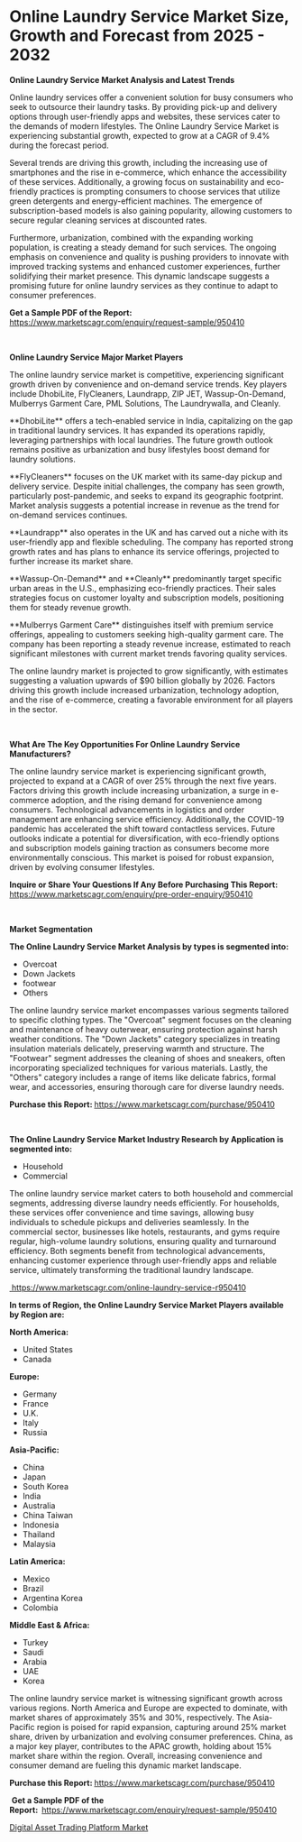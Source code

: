<p><h1>Online Laundry Service Market Size, Growth and Forecast from 2025 - 2032</h1></p><p><strong>Online Laundry Service Market Analysis and Latest Trends</strong></p>
<p><p>Online laundry services offer a convenient solution for busy consumers who seek to outsource their laundry tasks. By providing pick-up and delivery options through user-friendly apps and websites, these services cater to the demands of modern lifestyles. The Online Laundry Service Market is experiencing substantial growth, expected to grow at a CAGR of 9.4% during the forecast period. </p><p>Several trends are driving this growth, including the increasing use of smartphones and the rise in e-commerce, which enhance the accessibility of these services. Additionally, a growing focus on sustainability and eco-friendly practices is prompting consumers to choose services that utilize green detergents and energy-efficient machines. The emergence of subscription-based models is also gaining popularity, allowing customers to secure regular cleaning services at discounted rates.</p><p>Furthermore, urbanization, combined with the expanding working population, is creating a steady demand for such services. The ongoing emphasis on convenience and quality is pushing providers to innovate with improved tracking systems and enhanced customer experiences, further solidifying their market presence. This dynamic landscape suggests a promising future for online laundry services as they continue to adapt to consumer preferences.</p></p>
<p><strong>Get a Sample PDF of the Report:&nbsp;</strong> <a href="https://www.marketscagr.com/enquiry/request-sample/950410?utm_campaign=2565&utm_medium=2&utm_source=Github&utm_content=ia&utm_term=06032025&utm_id=online-laundry-service">https://www.marketscagr.com/enquiry/request-sample/950410</a></p>
<p>&nbsp;</p>
<p><strong>Online Laundry Service Major Market Players</strong></p>
<p><p>The online laundry service market is competitive, experiencing significant growth driven by convenience and on-demand service trends. Key players include DhobiLite, FlyCleaners, Laundrapp, ZIP JET, Wassup-On-Demand, Mulberrys Garment Care, PML Solutions, The Laundrywalla, and Cleanly.</p><p>**DhobiLite** offers a tech-enabled service in India, capitalizing on the gap in traditional laundry services. It has expanded its operations rapidly, leveraging partnerships with local laundries. The future growth outlook remains positive as urbanization and busy lifestyles boost demand for laundry solutions.</p><p>**FlyCleaners** focuses on the UK market with its same-day pickup and delivery service. Despite initial challenges, the company has seen growth, particularly post-pandemic, and seeks to expand its geographic footprint. Market analysis suggests a potential increase in revenue as the trend for on-demand services continues.</p><p>**Laundrapp** also operates in the UK and has carved out a niche with its user-friendly app and flexible scheduling. The company has reported strong growth rates and has plans to enhance its service offerings, projected to further increase its market share.</p><p>**Wassup-On-Demand** and **Cleanly** predominantly target specific urban areas in the U.S., emphasizing eco-friendly practices. Their sales strategies focus on customer loyalty and subscription models, positioning them for steady revenue growth.</p><p>**Mulberrys Garment Care** distinguishes itself with premium service offerings, appealing to customers seeking high-quality garment care. The company has been reporting a steady revenue increase, estimated to reach significant milestones with current market trends favoring quality services.</p><p>The online laundry market is projected to grow significantly, with estimates suggesting a valuation upwards of $90 billion globally by 2026. Factors driving this growth include increased urbanization, technology adoption, and the rise of e-commerce, creating a favorable environment for all players in the sector.</p></p>
<p>&nbsp;</p>
<p><strong>What Are The Key Opportunities For Online Laundry Service Manufacturers?</strong></p>
<p><p>The online laundry service market is experiencing significant growth, projected to expand at a CAGR of over 25% through the next five years. Factors driving this growth include increasing urbanization, a surge in e-commerce adoption, and the rising demand for convenience among consumers. Technological advancements in logistics and order management are enhancing service efficiency. Additionally, the COVID-19 pandemic has accelerated the shift toward contactless services. Future outlooks indicate a potential for diversification, with eco-friendly options and subscription models gaining traction as consumers become more environmentally conscious. This market is poised for robust expansion, driven by evolving consumer lifestyles.</p></p>
<p><strong>Inquire or Share Your Questions If Any Before Purchasing This Report:</strong> <a href="https://www.marketscagr.com/enquiry/pre-order-enquiry/950410?utm_campaign=2565&utm_medium=2&utm_source=Github&utm_content=ia&utm_term=06032025&utm_id=online-laundry-service">https://www.marketscagr.com/enquiry/pre-order-enquiry/950410</a></p>
<p>&nbsp;</p>
<p><strong>Market Segmentation</strong></p>
<p><strong>The Online Laundry Service Market Analysis by types is segmented into:</strong></p>
<p><ul><li>Overcoat</li><li>Down Jackets</li><li>footwear</li><li>Others</li></ul></p>
<p><p>The online laundry service market encompasses various segments tailored to specific clothing types. The "Overcoat" segment focuses on the cleaning and maintenance of heavy outerwear, ensuring protection against harsh weather conditions. The "Down Jackets" category specializes in treating insulation materials delicately, preserving warmth and structure. The "Footwear" segment addresses the cleaning of shoes and sneakers, often incorporating specialized techniques for various materials. Lastly, the "Others" category includes a range of items like delicate fabrics, formal wear, and accessories, ensuring thorough care for diverse laundry needs.</p></p>
<p><strong>Purchase this Report:&nbsp;</strong><a href="https://www.marketscagr.com/purchase/950410?utm_campaign=2565&utm_medium=2&utm_source=Github&utm_content=ia&utm_term=06032025&utm_id=online-laundry-service">https://www.marketscagr.com/purchase/950410</a></p>
<p>&nbsp;</p>
<p><strong>The Online Laundry Service Market Industry Research by Application is segmented into:</strong></p>
<p><ul><li>Household</li><li>Commercial</li></ul></p>
<p><p>The online laundry service market caters to both household and commercial segments, addressing diverse laundry needs efficiently. For households, these services offer convenience and time savings, allowing busy individuals to schedule pickups and deliveries seamlessly. In the commercial sector, businesses like hotels, restaurants, and gyms require regular, high-volume laundry solutions, ensuring quality and turnaround efficiency. Both segments benefit from technological advancements, enhancing customer experience through user-friendly apps and reliable service, ultimately transforming the traditional laundry landscape.</p></p>
<p><a href="https://www.marketscagr.com/online-laundry-service-r950410?utm_campaign=2565&utm_medium=2&utm_source=Github&utm_content=ia&utm_term=06032025&utm_id=online-laundry-service">&nbsp;https://www.marketscagr.com/online-laundry-service-r950410</a></p>
<p><strong>In terms of Region, the Online Laundry Service Market Players available by Region are:</strong></p>
<p>
    <p> <strong> North America: </strong>
        <ul>
            <li>United States</li>
            <li>Canada</li>
        </ul>
        </p> 
    <p> <strong> Europe: </strong>
        <ul>
            <li>Germany</li>
            <li>France</li>
            <li>U.K.</li>
            <li>Italy</li>
            <li>Russia</li>
        </ul>
        </p> 
    <p> <strong> Asia-Pacific: </strong>
        <ul>
            <li>China</li>
            <li>Japan</li>
            <li>South Korea</li>
            <li>India</li>
            <li>Australia</li>
            <li>China Taiwan</li>
            <li>Indonesia</li>
            <li>Thailand</li>
            <li>Malaysia</li>
        </ul>
        </p> 
    <p> <strong> Latin America: </strong>
        <ul>
            <li>Mexico</li>
            <li>Brazil</li>
            <li>Argentina Korea</li>
            <li>Colombia</li>
        </ul>
        </p> 
    <p> <strong> Middle East & Africa: </strong>
        <ul>
            <li>Turkey</li>
            <li>Saudi</li>
            <li>Arabia</li>
            <li>UAE</li>
            <li>Korea</li>
        </ul>
    </p>
    </p>
<p><p>The online laundry service market is witnessing significant growth across various regions. North America and Europe are expected to dominate, with market shares of approximately 35% and 30%, respectively. The Asia-Pacific region is poised for rapid expansion, capturing around 25% market share, driven by urbanization and evolving consumer preferences. China, as a major key player, contributes to the APAC growth, holding about 15% market share within the region. Overall, increasing convenience and consumer demand are fueling this dynamic market landscape.</p></p>
<p><strong>Purchase this Report: </strong><a href="https://www.marketscagr.com/purchase/950410?utm_campaign=2565&utm_medium=2&utm_source=Github&utm_content=ia&utm_term=06032025&utm_id=online-laundry-service">https://www.marketscagr.com/purchase/950410</a></p>
<p>&nbsp;<strong>Get a Sample PDF of the Report:&nbsp;&nbsp;</strong><a href="https://www.marketscagr.com/enquiry/request-sample/950410?utm_campaign=2565&utm_medium=2&utm_source=Github&utm_content=ia&utm_term=06032025&utm_id=online-laundry-service">https://www.marketscagr.com/enquiry/request-sample/950410</a></p>
<p><strong></strong></p>
<p><p><a href="https://github.com/shirleenfraker87/Market-Research-Report-List-1/blob/main/digital-asset-trading-platform-market.md?utm_campaign=2565&utm_medium=2&utm_source=Github&utm_content=ia&utm_term=06032025&utm_id=online-laundry-service">Digital Asset Trading Platform Market</a></p></p>